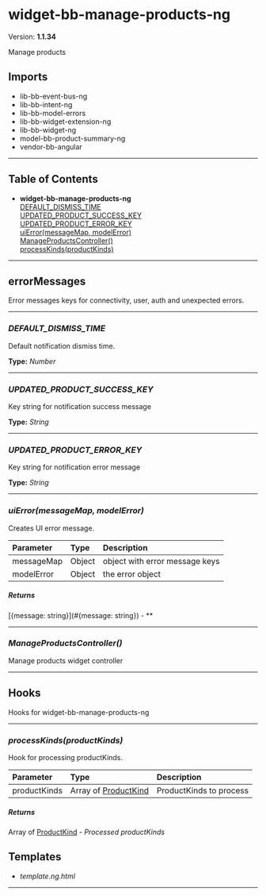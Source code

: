 # widget-bb-manage-products-ng


Version: **1.1.34**

Manage products

## Imports

* lib-bb-event-bus-ng
* lib-bb-intent-ng
* lib-bb-model-errors
* lib-bb-widget-extension-ng
* lib-bb-widget-ng
* model-bb-product-summary-ng
* vendor-bb-angular

---

## Table of Contents
- **widget-bb-manage-products-ng**<br/>    <a href="#widget-bb-manage-products-ngDEFAULT_DISMISS_TIME">DEFAULT_DISMISS_TIME</a><br/>    <a href="#widget-bb-manage-products-ngUPDATED_PRODUCT_SUCCESS_KEY">UPDATED_PRODUCT_SUCCESS_KEY</a><br/>    <a href="#widget-bb-manage-products-ngUPDATED_PRODUCT_ERROR_KEY">UPDATED_PRODUCT_ERROR_KEY</a><br/>    <a href="#widget-bb-manage-products-nguiError">uiError(messageMap, modelError)</a><br/>    <a href="#widget-bb-manage-products-ngManageProductsController">ManageProductsController()</a><br/>    <a href="#widget-bb-manage-products-ngprocessKinds">processKinds(productKinds)</a><br/>

---

## errorMessages

Error messages keys for connectivity, user, auth and unexpected errors.

---
### <a name="widget-bb-manage-products-ngDEFAULT_DISMISS_TIME"></a>*DEFAULT_DISMISS_TIME*

Default notification dismiss time.

**Type:** *Number*


---
### <a name="widget-bb-manage-products-ngUPDATED_PRODUCT_SUCCESS_KEY"></a>*UPDATED_PRODUCT_SUCCESS_KEY*

Key string for notification success message

**Type:** *String*


---
### <a name="widget-bb-manage-products-ngUPDATED_PRODUCT_ERROR_KEY"></a>*UPDATED_PRODUCT_ERROR_KEY*

Key string for notification error message

**Type:** *String*


---

### <a name="widget-bb-manage-products-nguiError"></a>*uiError(messageMap, modelError)*

Creates UI error message.

| Parameter | Type | Description |
| :-- | :-- | :-- |
| messageMap | Object | object with error message keys |
| modelError | Object | the error object |

##### Returns

[{message: string}](#{message: string}) - **

---

### <a name="widget-bb-manage-products-ngManageProductsController"></a>*ManageProductsController()*

Manage products widget controller

---

## Hooks

Hooks for widget-bb-manage-products-ng

---

### <a name="widget-bb-manage-products-ngprocessKinds"></a>*processKinds(productKinds)*

Hook for processing productKinds.

| Parameter | Type | Description |
| :-- | :-- | :-- |
| productKinds | Array of [ProductKind](model-bb-product-summary-ng.html#ProductKind) | ProductKinds to process |

##### Returns

Array of [ProductKind](model-bb-product-summary-ng.html#ProductKind) - *Processed  productKinds*

## Templates

* *template.ng.html*

---
